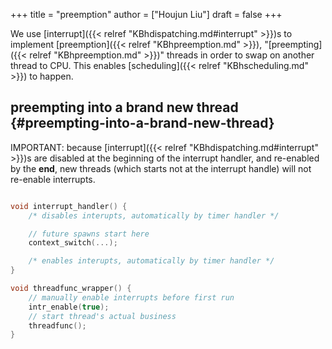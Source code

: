 +++
title = "preemption"
author = ["Houjun Liu"]
draft = false
+++

We use [interrupt]({{< relref "KBhdispatching.md#interrupt" >}})s to implement [preemption]({{< relref "KBhpreemption.md" >}}), "[preempting]({{< relref "KBhpreemption.md" >}})" threads in order to swap on another thread to CPU. This enables [scheduling]({{< relref "KBhscheduling.md" >}}) to happen.


## preempting into a brand new thread {#preempting-into-a-brand-new-thread}

IMPORTANT: because [interrupt]({{< relref "KBhdispatching.md#interrupt" >}})s are disabled at the beginning of the interrupt handler, and re-enabled by the **end**, new threads (which starts not at the interrupt handle) will not re-enable interrupts.

```C++

void interrupt_handler() {
    /* disables interupts, automatically by timer handler */

    // future spawns start here
    context_switch(...);

    /* enables interupts, automatically by timer handler */
}

void threadfunc_wrapper() {
    // manually enable interrupts before first run
    intr_enable(true);
    // start thread's actual business
    threadfunc();
}
```
